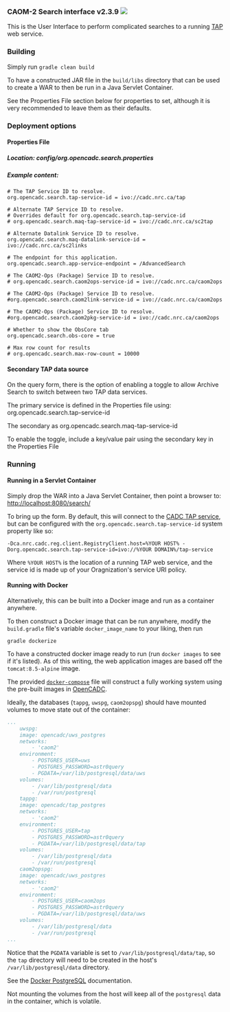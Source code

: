 ### CAOM-2 Search interface v2.3.9 <a href="https://travis-ci.org/opencadc/caom2ui"><img src="https://travis-ci.org/opencadc/caom2ui.svg?branch=master" /></a>

This is the User Interface to perform complicated searches to a running [TAP](http://www.ivoa.net/documents/TAP/) web service.

### Building

Simply run
`gradle clean build`

To have a constructed JAR file in the `build/libs` directory that can be used to create a WAR to then be run in a Java Servlet Container.

See the Properties File section below for properties to set, although it is very recommended to leave
them as their defaults.

### Deployment options
#### Properties File
##### Location: config/org.opencadc.search.properties

##### Example content:
```
# The TAP Service ID to resolve.
org.opencadc.search.tap-service-id = ivo://cadc.nrc.ca/tap

# Alternate TAP Service ID to resolve.
# Overrides default for org.opencadc.search.tap-service-id
# org.opencadc.search.maq-tap-service-id = ivo://cadc.nrc.ca/sc2tap

# Alternate Datalink Service ID to resolve.
org.opencadc.search.maq-datalink-service-id = ivo://cadc.nrc.ca/sc2links

# The endpoint for this application. 
org.opencadc.search.app-service-endpoint = /AdvancedSearch

# The CAOM2-Ops (Package) Service ID to resolve.
# org.opencadc.search.caom2ops-service-id = ivo://cadc.nrc.ca/caom2ops

# The CAOM2-Ops (Package) Service ID to resolve.
#org.opencadc.search.caom2link-service-id = ivo://cadc.nrc.ca/caom2ops

# The CAOM2-Ops (Package) Service ID to resolve.
#org.opencadc.search.caom2pkg-service-id = ivo://cadc.nrc.ca/caom2ops

# Whether to show the ObsCore tab
org.opencadc.search.obs-core = true

# Max row count for results
# org.opencadc.search.max-row-count = 10000
```

#### Secondary TAP data source
On the query form, there is the option of enabling a toggle to allow Archive Search to switch between two TAP data services.

The primary service is defined in the Properties file using:
org.opencadc.search.tap-service-id

The secondary as
org.opencadc.search.maq-tap-service-id

To enable the toggle, include a key/value pair using the secondary key in the Properties File


### Running

#### Running in a Servlet Container
Simply drop the WAR into a Java Servlet Container, then point a browser to:
[http://localhost:8080/search/](http://localhost:8080/search/)

To bring up the form.  By default, this will connect to the [CADC TAP service](http://www.cadc-ccda.hia-iha.nrc-cnrc.gc.ca/tap), but can be configured with the `org.opencadc.search.tap-service-id` system property like so:

`-Dca.nrc.cadc.reg.client.RegistryClient.host=%YOUR HOST% -Dorg.opencadc.search.tap-service-id=ivo://%YOUR DOMAIN%/tap-service`

Where `%YOUR HOST%` is the location of a running TAP web service, and the service id is made up of your Oragnization's service URI policy.

#### Running with Docker

Alternatively, this can be built into a Docker image and run as a container anywhere.

To then construct a Docker image that can be run anywhere, modify the `build.gradle` file's variable `docker_image_name` to your liking, then run

`gradle dockerize`

To have a constructed docker image ready to run (run `docker images` to see if it's listed).  As of this writing, the web application images are based off the `tomcat:8.5-alpine` image.

The provided [`docker-compose`](docker-compose.yml) file will construct a fully working system using the pre-built images in [OpenCADC](https://hub.docker.com/r/opencadc/).

Ideally, the databases (`tappg`, `uwspg`, `caom2opspg`) should have mounted volumes to move state out of the container:

```YAML
...
    uwspg:
    image: opencadc/uws_postgres
    networks:
        - 'caom2'
    environment:
        - POSTGRES_USER=uws
        - POSTGRES_PASSWORD=astr0query
        - PGDATA=/var/lib/postgresql/data/uws
    volumes:
        - /var/lib/postgresql/data
        - /var/run/postgresql
    tappg:
    image: opencadc/tap_postgres
    networks:
        - 'caom2'
    environment:
        - POSTGRES_USER=tap
        - POSTGRES_PASSWORD=astr0query
        - PGDATA=/var/lib/postgresql/data/tap
    volumes:
        - /var/lib/postgresql/data
        - /var/run/postgresql
    caom2opspg:
    image: opencadc/uws_postgres
    networks:
        - 'caom2'
    environment:
        - POSTGRES_USER=caom2ops
        - POSTGRES_PASSWORD=astr0query
        - PGDATA=/var/lib/postgresql/data/uws
    volumes:
        - /var/lib/postgresql/data
        - /var/run/postgresql
...
```

Notice that the `PGDATA` variable is set to `/var/lib/postgresql/data/tap`, so the `tap` directory will need to be created in the host's `/var/lib/postgresql/data` directory.

See the [Docker PostgreSQL](https://hub.docker.com/_/postgres) documentation.

Not mounting the volumes from the host will keep all of the `postgresql` data in the container, which is volatile.
